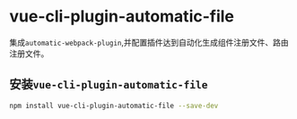 # vue-cli-plugin-automatic-file
集成`automatic-webpack-plugin`,并配置插件达到自动化生成组件注册文件、路由注册文件。

## 安装`vue-cli-plugin-automatic-file`

```bash
npm install vue-cli-plugin-automatic-file --save-dev
```